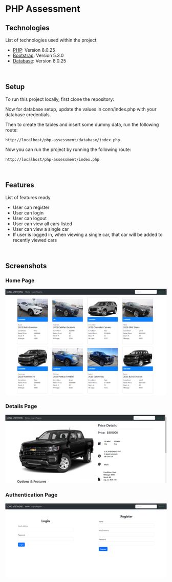 # PHP Assessment

## Technologies
List of technologies used within the project:
* [PHP](https://www.php.net/): Version 8.0.25
* [Bootstrap](https://getbootstrap.com/): Version 5.3.0
* [Database](https://www.mysql.com/): Version 8.0.25

<br>

## Setup
To run this project locally, first clone the repository:

Now for database setup, update the values in conn/index.php with your database credentials.

Then to create the tables and insert some dummy data, run the following route:

```
http://localhost/php-assessment/database/index.php
```

Now you can run the project by running the following route:

```
http://localhost/php-assessment/index.php
```
<br>

## Features
List of features ready
* User can register
* User can login
* User can logout
* User can view all cars listed
* User can view a single car
* If user is logged in, when viewing a single car, that car will be added to recently viewed cars

<br>

## Screenshots

### Home Page
<img src="./assets/images/project-ss/home.png" width="600">

<br>

### Details Page
<img src="./assets/images/project-ss/detail-page.png" width="600">

<br>

### Authentication Page
<img src="./assets/images/project-ss/authentication.png" width="600">
